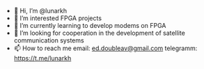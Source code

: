 - 👋 Hi, I’m @lunarkh
- 👀 I’m interested FPGA projects
- 🌱 I’m currently learning to develop modems on FPGA
- 💞️ I’m looking for cooperation in the development of satellite communication systems
- 📫 How to reach me email: ed.doubleav@gmail.com telegramm: https://t.me/lunarkh
